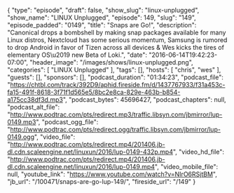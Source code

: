 {
  "type": "episode",
  "draft": false,
  "show_slug": "linux-unplugged",
  "show_name": "LINUX Unplugged",
  "episode": 149,
  "slug": "149",
  "episode_padded": "0149",
  "title": "Snaps are Go!",
  "description": "Canonical drops a bombshell by making snap packages available for many Linux distros, Nextcloud has some serious momentum, Samsung is rumored to drop Android in favor of Tizen across all devices & Wes kicks the tires of elementary OS\u2019 new Beta of Loki.",
  "date": "2016-06-14T19:42:23-07:00",
  "header_image": "/images/shows/linux-unplugged.png",
  "categories": [
    "LINUX Unplugged"
  ],
  "tags": [],
  "hosts": [
    "chris",
    "wes"
  ],
  "guests": [],
  "sponsors": [],
  "podcast_duration": "01:34:23",
  "podcast_file": "https://chtbl.com/track/392D9/aphid.fireside.fm/d/1437767933/f31a453c-fa15-491f-8618-3f71f1d565e5/8bc2e8ca-829e-463b-b854-a175cc38df3d.mp3",
  "podcast_bytes": 45696427,
  "podcast_chapters": null,
  "podcast_alt_file": "http://www.podtrac.com/pts/redirect.mp3/traffic.libsyn.com/jbmirror/lup-0149.mp3",
  "podcast_ogg_file": "http://www.podtrac.com/pts/redirect.ogg/traffic.libsyn.com/jbmirror/lup-0149.ogg",
  "video_file": "http://www.podtrac.com/pts/redirect.mp4/201406.jb-dl.cdn.scaleengine.net/linuxun/2016/lup-0149-432p.mp4",
  "video_hd_file": "http://www.podtrac.com/pts/redirect.mp4/201406.jb-dl.cdn.scaleengine.net/linuxun/2016/lup-0149.mp4",
  "video_mobile_file": null,
  "youtube_link": "https://www.youtube.com/watch?v=NIrO6RSjtBM",
  "jb_url": "/100471/snaps-are-go-lup-149/",
  "fireside_url": "/149"
}

